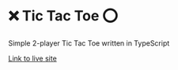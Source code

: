 # ❌ Tic Tac Toe ⭕
Simple 2-player Tic Tac Toe written in TypeScript

[Link to live site](https://gesty.dev/tic-tac-toe)
